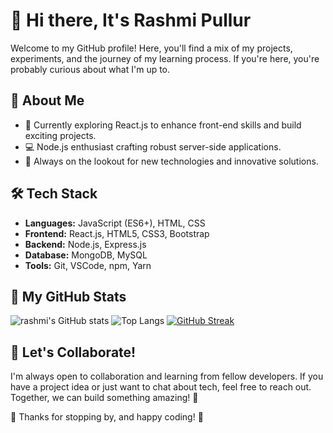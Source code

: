 # 👋 Hi there, It's Rashmi Pullur 

Welcome to my GitHub profile! Here, you'll find a mix of my projects, experiments, and the journey of my learning process.
If you're here, you're probably curious about what I'm up to.

## 🚧 About Me
- 🌱 Currently exploring React.js to enhance front-end skills and build exciting projects.
- 💻 Node.js enthusiast crafting robust server-side applications.
- 🔭 Always on the lookout for new technologies and innovative solutions.

## 🛠️ Tech Stack
- **Languages:** JavaScript (ES6+), HTML, CSS
- **Frontend:** React.js, HTML5, CSS3, Bootstrap
- **Backend:** Node.js, Express.js
- **Database:** MongoDB, MySQL
- **Tools:** Git, VSCode, npm, Yarn

<!--## 🌐 Connect with Me

- 📧 Email: pullur.rashmi@gmail.com
- 💼 LinkedIn: [Rashmi Pullur](https://www.linkedin.com/in/rashmi-pullur)

## 🌟 Projects

Here are some of the projects I'm proud of:

1. [React Quiz Game](https://github.com/rashmipullur/React-quiz)
2. [🍿usePopcorn React App](https://github.com/rashmipullur/usePopcorn)

Explore my repositories and ⭐️ your favorites!-->

## 🌟 My GitHub Stats

![rashmi's GitHub stats](https://github-readme-stats.vercel.app/api?username=rashmipullur&show_icons=true&hide=contribs&theme=transparent)
![Top Langs](https://github-readme-stats.vercel.app/api/top-langs/?username=rashmipullur&layout=compact)
[![GitHub Streak](https://github-readme-streak-stats.herokuapp.com?user=rashmipullur&theme=transparent)](https://git.io/streak-stats)
<!--[![GitHub Streak](https://streak-stats.demolab.com/?user=rashmipullur)](https://git.io/streak-stats)-->

## 🤝 Let's Collaborate!

I'm always open to collaboration and learning from fellow developers. If you have a project idea or just want to chat about tech, feel free to reach out. Together, we can build something amazing! 🚀

🙏 Thanks for stopping by, and happy coding! 🎉


